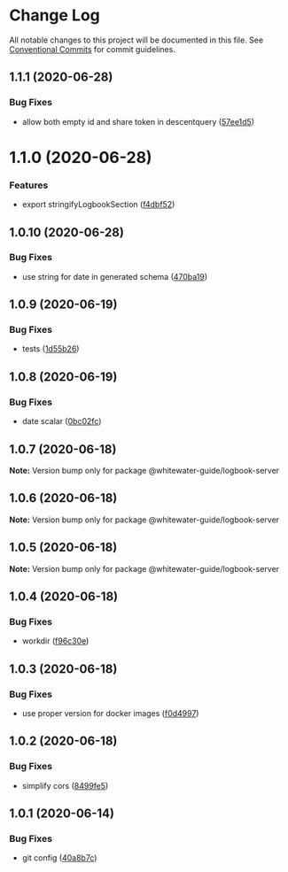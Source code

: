 # Change Log

All notable changes to this project will be documented in this file.
See [Conventional Commits](https://conventionalcommits.org) for commit guidelines.

## 1.1.1 (2020-06-28)


### Bug Fixes

* allow both empty id and share token in descentquery ([57ee1d5](https://github.com/whitewater-guide/logbook/commit/57ee1d5d1c42259dbbcb9f3b36f528188a8d9b1a))





# 1.1.0 (2020-06-28)


### Features

* export stringifyLogbookSection ([f4dbf52](https://github.com/whitewater-guide/logbook/commit/f4dbf5243f81bd4774b1a7f2b4f765ab4926e605))





## 1.0.10 (2020-06-28)


### Bug Fixes

* use string for date in generated schema ([470ba19](https://github.com/whitewater-guide/logbook/commit/470ba1995bddf9c43f21d264229135c5f0dd6ce8))





## 1.0.9 (2020-06-19)


### Bug Fixes

* tests ([1d55b26](https://github.com/whitewater-guide/logbook/commit/1d55b260ea6b907933e5c3ef0908d93ed9a04726))





## 1.0.8 (2020-06-19)


### Bug Fixes

* date scalar ([0bc02fc](https://github.com/whitewater-guide/logbook/commit/0bc02fc99d52c91d0ad4636ca8a4e5d22dbe9498))





## 1.0.7 (2020-06-18)

**Note:** Version bump only for package @whitewater-guide/logbook-server





## 1.0.6 (2020-06-18)

**Note:** Version bump only for package @whitewater-guide/logbook-server





## 1.0.5 (2020-06-18)

**Note:** Version bump only for package @whitewater-guide/logbook-server





## 1.0.4 (2020-06-18)


### Bug Fixes

* workdir ([f96c30e](https://github.com/whitewater-guide/logbook/commit/f96c30e0e72807397c7d36bb432c5bef5254b89a))





## 1.0.3 (2020-06-18)


### Bug Fixes

* use proper version for docker images ([f0d4997](https://github.com/whitewater-guide/logbook/commit/f0d49973c1a2fbe34516dfc9b4cbd8529aecf7d9))





## 1.0.2 (2020-06-18)


### Bug Fixes

* simplify cors ([8499fe5](https://github.com/whitewater-guide/logbook/commit/8499fe5936f601791e85eab9653bdc1783c3c96a))





## 1.0.1 (2020-06-14)


### Bug Fixes

* git config ([40a8b7c](https://github.com/whitewater-guide/logbook/commit/40a8b7c6bdeda7abe36649fa7ecc1956066bd4ad))
